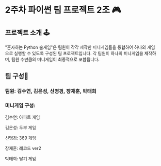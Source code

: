 # 2주차 파이썬 팀 프로젝트 2조 🎮

## 프로젝트 소개 🕹️
"혼자하는 Python 술게임"은 팀원이 각각 제작한 미니게임들을 통합하여 하나의 게임으로 실행할 수 있도록 구성된 팀 프로젝트입니다. 각 팀원이 하나의 미니게임을 제작하며, 팀원 수만큼의 미니게임이 최종적으로 포함됩니다.

##  팀 구성👾
### 팀원: 김수연, 김은성, 신명경, 장재훈, 박태희
### 미니게임 구성:
 김수연: 아파트 게임

 김은성: 두부 게임
 
 신명경: 369 게임
 
 장재훈: 레코드 ver2
 
 박태희: 딸기 게임
